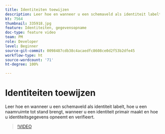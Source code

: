 ```yaml
---
title: Identiteiten toewijzen
description: Leer hoe en wanneer u een schemaveld als identiteit labelt en hoe u een naamruimte tot stand brengt. Leer wanneer u een identiteit primair moet maken en hoe u identiteitsgegevens opneemt en verifieert.
kt: 7564
thumbnail: 335918.jpg
feature: Identiteiten, gegevensopname
doc-type: feature video
team: PM
role: Developer
level: Beginner
source-git-commit: 0098487cdb38c4acaedfc8608ce0d2f53b2dfe45
workflow-type: ht
source-wordcount: '71'
ht-degree: 100%

---
```



# Identiteiten toewijzen

Leer hoe en wanneer u een schemaveld als identiteit labelt, hoe u een naamruimte tot stand brengt, wanneer u een identiteit primair maakt en hoe u identiteitsgegevens opneemt en verifieert.

>[!VIDEO](https://video.tv.adobe.com/v/335918?quality=12)
